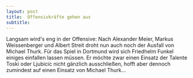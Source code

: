 ```yaml
---
layout: post
title:  Offensivkräfte gehen aus
subtitle:  
---
```


Langsam wird's eng in der Offensive: Nach Alexander Meier, Markus Weissenberger und Albert Streit droht nun auch noch der Ausfall von Michael Thurk. Für das Spiel in Dortmund wird sich Friedhelm Funkel einiges einfallen lassen müssen. Er möchte zwar einen Einsatz der Talente Toski oder Ljubicic nicht gänzlich ausschließen, hofft aber dennoch zumindest auf einen Einsatz von Michael Thurk...


